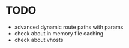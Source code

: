 
# TODO

- advanced dynamic route paths with params
- check about in memory file caching
- check about vhosts
